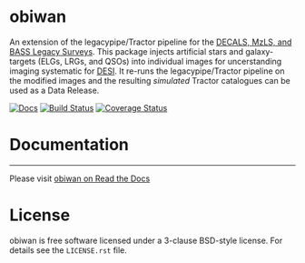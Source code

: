 # obiwan
An extension of the legacypipe/Tractor pipeline for the [DECALS, MzLS, and BASS Legacy Surveys](http://legacysurvey.org/dr4/description). This package injects artificial stars and galaxy-targets (ELGs, LRGs, and QSOs) into individual images for uncerstanding imaging systematic for [DESI](https://desi.lbl.gov). It re-runs the legacypipe/Tractor pipeline on the modified images and the resulting _simulated_ Tractor catalogues can be used as a Data Release.

[![Docs](https://readthedocs.org/projects/obiwan/badge/?version=latest)](http://obiwan.readthedocs.org/en/latest/)
[![Build Status](https://travis-ci.org/legacysurvey/obiwan.png)](https://travis-ci.org/legacysurvey/obiwan)
[![Coverage Status](https://coveralls.io/repos/github/legacysurvey/obiwan/badge.svg?branch=master)](https://coveralls.io/github/legacysurvey/obiwan)

# Documentation
------------------

Please visit [obiwan on Read the Docs](http://obiwan.readthedocs.org/en/latest/)

License
=======

obiwan is free software licensed under a 3-clause BSD-style license. For details see
the ``LICENSE.rst`` file.
